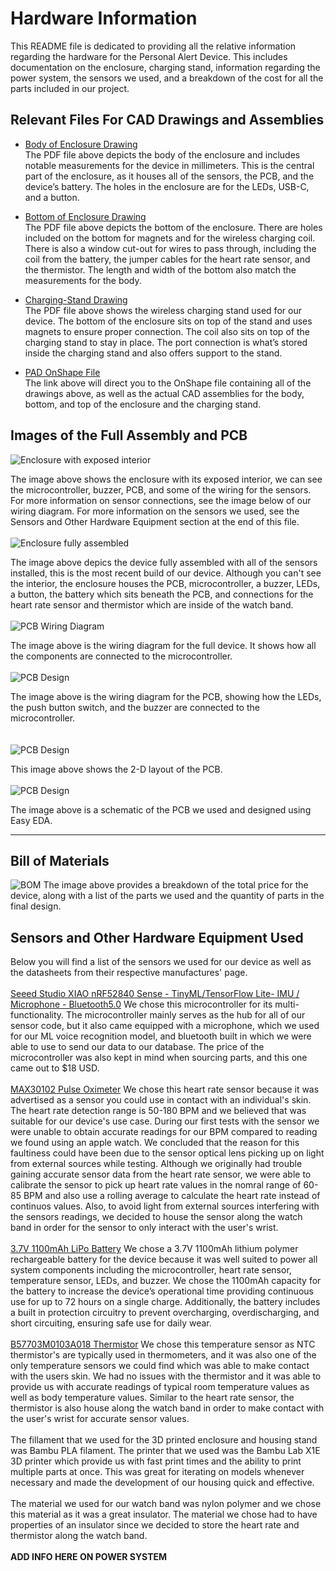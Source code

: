 # Hardware Information

This README file is dedicated to providing all the relative information regarding the hardware for the Personal Alert Device. This includes documentation on the enclosure, charging stand, information regarding the power system, the sensors we used, and a breakdown of the cost for all the parts included in our project.

## Relevant Files For CAD Drawings and Assemblies

- [Body of Enclosure Drawing](./PDFs/Body_Drawing.pdf)  
  The PDF file above depicts the body of the enclosure and includes notable measurements for the device in millimeters. This is the central part of the enclosure, as it houses all of the sensors, the PCB, and the device’s battery. The holes in the enclosure are for the LEDs, USB-C, and a button.

- [Bottom of Enclosure Drawing](./PDFs/Bottom_Drawing.pdf)  
  The PDF file above depicts the bottom of the enclosure. There are holes included on the bottom for magnets and for the wireless charging coil. There is also a window cut-out for wires to pass through, including the coil from the battery, the jumper cables for the heart rate sensor, and the thermistor. The length and width of the bottom also match the measurements for the body.

- [Charging-Stand Drawing](./PDFs/Charging-Stand_Drawing.pdf)  
  The PDF file above shows the wireless charging stand used for our device. The bottom of the enclosure sits on top of the stand and uses magnets to ensure proper connection. The coil also sits on top of the charging stand to stay in place. The port connection is what’s stored inside the charging stand and also offers support to the stand.

- [PAD OnShape File](https://bu.onshape.com/documents/028d79f541c7e4d4f72e95ac/w/96d4ac62ff30451bad3e9328/e/472430a287832b7987da914a?renderMode=0&uiState=6809a08bf0e943499a3269d9)  
  The link above will direct you to the OnShape file containing all of the drawings above, as well as the actual CAD assemblies for the body, bottom, and top of the enclosure and the charging stand.

## Images of the Full Assembly and PCB
![Enclosure with exposed interior](./images/enclosure1.jpeg)

The image above shows the enclosure with its exposed interior, we can see the microcontroller, buzzer, PCB, and some of the wiring for the sensors. For more information on sensor connections, see the image below of our wiring diagram. For more information on the sensors we used, see the Sensors and Other Hardware Equipment section at the end of this file.
<br></br>
![Enclosure fully assembled](./images/enclosure1.jpeg)

The image above depics the device fully assembled with all of the sensors installed, this is the most recent build of our device. Although you can't see the interior, the enclosure houses the PCB, microcontroller, a buzzer, LEDs, a button, the battery which sits beneath the PCB, and connections for the heart rate sensor and thermistor which are inside of the watch band.
<br></br>
![PCB Wiring Diagram](./images/pcbwiring.png)

The image above is the wiring diagram for the full device. It shows how all the components are connected to the microcontroller.
<br></br>
![PCB Design](./images/pcb1.png)

The image above is the wiring diagram for the PCB, showing how the LEDs, the push button switch, and the buzzer are connected to the microcontroller.  
<br></br>
![PCB Design](./images/pcb1.png)

This image above shows the 2-D layout of the PCB.
<br></br>
![PCB Design](./images/pcb1.png)

The image above is a schematic of the PCB we used and designed using Easy EDA. 

----
## Bill of Materials
![BOM](./images/BOM.png)
The image above provides a breakdown of the total price for the device, along with a list of the parts we used and the quantity of parts in the final design. 
## Sensors and Other Hardware Equipment Used
Below you will find a list of the sensors we used for our device as well as the datasheets from their respective manufactures' page.
<br></br>
[Seeed Studio XIAO nRF52840 Sense - TinyML/TensorFlow Lite- IMU / Microphone - Bluetooth5.0](./PDFs/microcontroller.pdf)
We chose this microcontroller for its multi-functionality. The microcontroller mainly serves as the hub for all of our sensor code, but it also came equipped with a microphone, which we used for our ML voice recognition model, and bluetooth built in which we were able to use to send our data to our database. The price of the microcontroller was also kept in mind when sourcing parts, and this one came out to $18 USD.
<br></br>
[MAX30102 Pulse Oximeter](./PDFs/max30102.pdf)
We chose this heart rate sensor because it was advertised as a sensor you could use in contact with an individual's skin. The heart rate detection range is 50-180 BPM and we believed that was suitable for our device's use case. During our first tests with the sensor we were unable to obtain accurate readings for our BPM compared to reading we found using an apple watch. We concluded that the reason for this faultiness could have been due to the sensor optical lens picking up on light from external sources while testing. Although we originally had trouble gaining accurate sensor data from the heart rate sensor, we were able to calibrate the sensor to pick up heart rate values in the nomral range of 60-85 BPM and also use a rolling average to calculate the heart rate instead of continuos values. Also, to avoid light from external sources interfering with the sensors readings, we decided to house the sensor along the watch band in order for the sensor to only interact with the user's wrist.
<br></br>
[3.7V 1100mAh LiPo Battery](./PDFs/battery.pdf)
We chose a 3.7V 1100mAh lithium polymer rechargeable battery for the device because it was well suited to power all system components including the microcontroller, heart rate sensor, temperature sensor, LEDs, and buzzer. We chose the 1100mAh capacity for the battery to increase the device’s operational time providing continuous use for up to 72 hours on a single charge. Additionally, the battery includes a built in protection circuitry to prevent overcharging, overdischarging, and short circuiting, ensuring safe use for daily wear. 
<br></br>
[B57703M0103A018 Thermistor](./PDFs/NTC_thermistor.pdf)
We chose this temperature sensor as NTC thermistor's are typically used in thermometers, and it was also one of the only temperature sensors we could find which was able to make contact with the users skin. We had no issues with the thermistor and it was able to provide us with accurate readings of typical room temperature values as well as body temperature values. Similar to the heart rate sensor, the thermistor is also house along the watch band in order to make contact with the user's wrist for accurate sensor values. 
<br></br>
The fillament that we used for the 3D printed enclosure and housing stand was Bambu PLA filament. The printer that we used was the Bambu Lab X1E 3D printer which provide us with fast print times and the ability to print multiple parts at once. This was great for iterating on models whenever necessary and made the development of our housing quick and effective. 
<br></br>
The material we used for our watch band was nylon polymer and we chose this material as it was a great insulator. The material we chose had to have properties of an insulator since we decided to store the heart rate and thermistor along the watch band. 
<br></br>
**ADD INFO HERE ON POWER SYSTEM**
